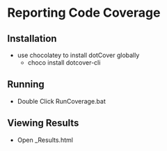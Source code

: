 # Reporting Code Coverage

## Installation
- use chocolatey to install dotCover globally
    - choco install dotcover-cli

## Running
- Double Click RunCoverage.bat

## Viewing Results
- Open _Results.html